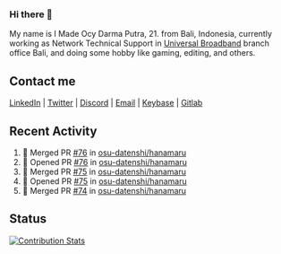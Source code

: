 ### Hi there 👋

My name is I Made Ocy Darma Putra, 21. from Bali, Indonesia, currently working as Network Technical Support in [Universal Broadband](https://universal.net.id) branch office Bali, and doing some hobby like gaming, editing, and others.

## Contact me

[LinkedIn](https://linkedin.com/in/troke) | [Twitter](https://twitter.com/darma_ochi) | [Discord](https://link.troke.id/discord) | <a href="mailto:ochi@troke.id">Email</a> | [Keybase](https://keybase.io/troke) | [Gitlab](https://gitlab.com/troke12)

## Recent Activity

<!--START_SECTION:activity-->
1. 🎉 Merged PR [#76](https://github.com/osu-datenshi/hanamaru/pull/76) in [osu-datenshi/hanamaru](https://github.com/osu-datenshi/hanamaru)
2. 💪 Opened PR [#76](https://github.com/osu-datenshi/hanamaru/pull/76) in [osu-datenshi/hanamaru](https://github.com/osu-datenshi/hanamaru)
3. 🎉 Merged PR [#75](https://github.com/osu-datenshi/hanamaru/pull/75) in [osu-datenshi/hanamaru](https://github.com/osu-datenshi/hanamaru)
4. 💪 Opened PR [#75](https://github.com/osu-datenshi/hanamaru/pull/75) in [osu-datenshi/hanamaru](https://github.com/osu-datenshi/hanamaru)
5. 🎉 Merged PR [#74](https://github.com/osu-datenshi/hanamaru/pull/74) in [osu-datenshi/hanamaru](https://github.com/osu-datenshi/hanamaru)
<!--END_SECTION:activity-->

## Status

[![Contribution Stats](https://github-contribution-stats.vercel.app/api/?username=troke12)](https://github.com/LordDashMe/github-contribution-stats/)
